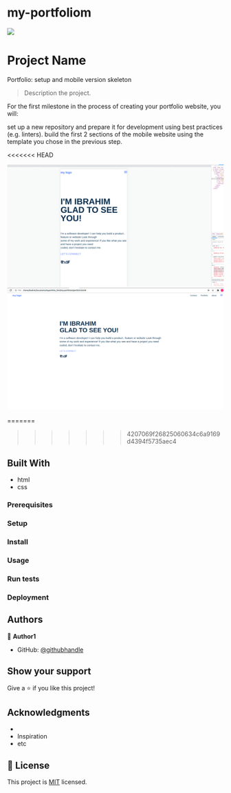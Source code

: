 # my-portfoliom
![](https://img.shields.io/badge/Microverse-blueviolet)

# Project Name


Portfolio: setup and mobile version skeleton

> Description the project.

For the first milestone in the process of creating your portfolio website, you will:

set up a new repository and prepare it for development using best practices (e.g. linters).
build the first 2 sections of the mobile website using the template you chose in the previous step.

<<<<<<< HEAD

![screenshot](./p.png)
![screenshot](./p1.png)


=======
>>>>>>> 4207069f26825060634c6a9169d4394f5735aec4
## Built With


- html
- css





### Prerequisites

### Setup

### Install

### Usage

### Run tests

### Deployment



## Authors

👤 **Author1**

- GitHub: [@githubhandle](https://github.com/ibrahim777764)


## Show your support

Give a ⭐️ if you like this project!

## Acknowledgments

- 
- Inspiration
- etc

## 📝 License

This project is [MIT](./MIT.md) licensed.
